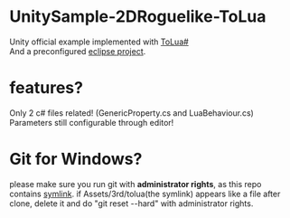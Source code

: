 # UnitySample-2DRoguelike-ToLua
Unity official example implemented with [ToLua#](https://github.com/topameng/tolua)  
And a preconfigured [eclipse project](https://github.com/ps5mh/UnitySample-2DRoguelike-ToLua/tree/master/project/eclipse). 
# features?
Only 2 c# files related! (GenericProperty.cs and LuaBehaviour.cs)  
Parameters still configurable through editor!  
# Git for Windows?
please make sure you run git with **administrator rights**, as this repo contains [symlink](http://stackoverflow.com/questions/5917249/git-symlinks-in-windows#answer-42137273).
if Assets/3rd/tolua(the symlink) appears like a file after clone, delete it and do "git reset --hard" with administrator rights.